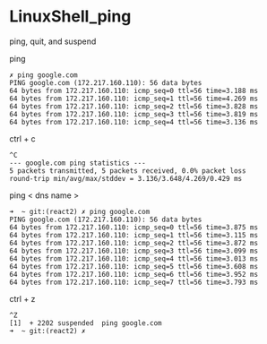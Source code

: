 # LinuxShell_ping
ping, quit, and suspend

ping 

    ✗ ping google.com
    PING google.com (172.217.160.110): 56 data bytes
    64 bytes from 172.217.160.110: icmp_seq=0 ttl=56 time=3.188 ms
    64 bytes from 172.217.160.110: icmp_seq=1 ttl=56 time=4.269 ms
    64 bytes from 172.217.160.110: icmp_seq=2 ttl=56 time=3.828 ms
    64 bytes from 172.217.160.110: icmp_seq=3 ttl=56 time=3.819 ms
    64 bytes from 172.217.160.110: icmp_seq=4 ttl=56 time=3.136 ms

ctrl + c

    ^C
    --- google.com ping statistics ---
    5 packets transmitted, 5 packets received, 0.0% packet loss
    round-trip min/avg/max/stddev = 3.136/3.648/4.269/0.429 ms
    
ping < dns name >

    ➜  ~ git:(react2) ✗ ping google.com
    PING google.com (172.217.160.110): 56 data bytes
    64 bytes from 172.217.160.110: icmp_seq=0 ttl=56 time=3.875 ms
    64 bytes from 172.217.160.110: icmp_seq=1 ttl=56 time=3.115 ms
    64 bytes from 172.217.160.110: icmp_seq=2 ttl=56 time=3.872 ms
    64 bytes from 172.217.160.110: icmp_seq=3 ttl=56 time=3.099 ms
    64 bytes from 172.217.160.110: icmp_seq=4 ttl=56 time=3.013 ms
    64 bytes from 172.217.160.110: icmp_seq=5 ttl=56 time=3.608 ms
    64 bytes from 172.217.160.110: icmp_seq=6 ttl=56 time=3.952 ms
    64 bytes from 172.217.160.110: icmp_seq=7 ttl=56 time=3.793 ms
    
ctrl + z

    ^Z
    [1]  + 2202 suspended  ping google.com
    ➜  ~ git:(react2) ✗ 

